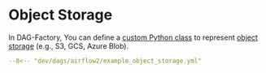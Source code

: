 # Object Storage

In DAG-Factory, You can define a [custom Python class](https://astronomer.github.io/dag-factory/latest/features/custom_python_object/) to represent [object storage](https://airflow.apache.org/docs/apache-airflow/stable/core-concepts/objectstorage.html) (e.g., S3, GCS, Azure Blob).

```yaml
--8<-- "dev/dags/airflow2/example_object_storage.yml"
```
